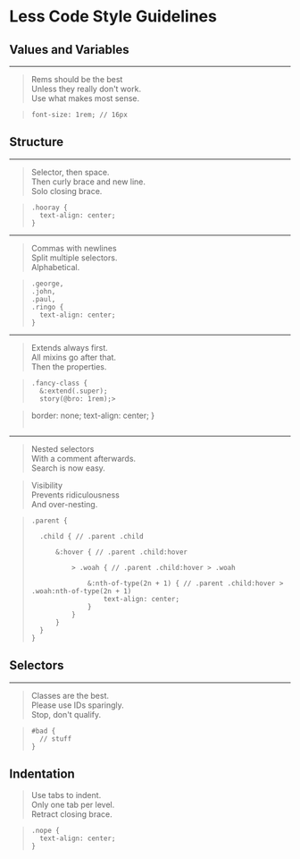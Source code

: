 # Less Code Style Guidelines

## Values and Variables

* * *

> Rems should be the best  
> Unless they really don't work.  
> Use what makes most sense.

> ```less
> font-size: 1rem; // 16px
> ```

## Structure

* * *

> Selector, then space.  
> Then curly brace and new line.  
> Solo closing brace.

> ```less
> .hooray {
> 	text-align: center;
> }
> ```

* * *

> Commas with newlines  
> Split multiple selectors.  
> Alphabetical.

> ```less
> .george,
> .john,
> .paul,
> .ringo {
> 	text-align: center;
> }
> ```

* * *

> Extends always first.  
> All mixins go after that.  
> Then the properties.

> ```less
> .fancy-class {
> 	&:extend(.super);
> 	story(@bro: 1rem);> 

> 	border: none;
> 	text-align: center;
> }
> ```

* * *


> Nested selectors  
> With a comment afterwards.  
> Search is now easy.

> Visibility  
> Prevents ridiculousness  
> And over-nesting.  

> ```less
> .parent {
> 	
> 	.child { // .parent .child
> 		
> 		&:hover { // .parent .child:hover
> 			
> 			> .woah { // .parent .child:hover > .woah
> 				
> 				&:nth-of-type(2n + 1) { // .parent .child:hover > .woah:nth-of-type(2n + 1)
> 					text-align: center;
> 				}
> 			}
> 		}
> 	}
> }
> ```

## Selectors

* * *

> Classes are the best.  
> Please use IDs sparingly.  
> Stop, don't qualify.  

> ```less
> #bad {
> 	// stuff
> }
> ```

## Indentation

> Use tabs to indent.  
> Only one tab per level.  
> Retract closing brace.  

> ```less
> .nope {
> 	text-align: center;
> }
> ```
